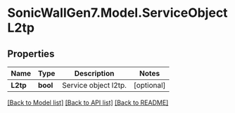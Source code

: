 # SonicWallGen7.Model.ServiceObjectL2tp

## Properties

Name | Type | Description | Notes
------------ | ------------- | ------------- | -------------
**L2tp** | **bool** | Service object l2tp. | [optional] 

[[Back to Model list]](../README.md#documentation-for-models) [[Back to API list]](../README.md#documentation-for-api-endpoints) [[Back to README]](../README.md)

